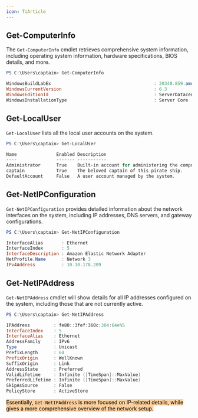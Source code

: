 ```yaml
---
icon: TiArticle
---
```

## Get-ComputerInfo
The `Get-ComputerInfo` cmdlet retrieves comprehensive system information, including operating system information, hardware specifications, BIOS details, and more.

```powershell
PS C:\Users\captain> Get-ComputerInfo

WindowsBuildLabEx                                       : 20348.859.amd64fre.fe_release_svc_prod2.220707-1832
WindowsCurrentVersion                                   : 6.3
WindowsEditionId                                        : ServerDatacenter
WindowsInstallationType                                 : Server Core
```
## Get-LocalUser
`Get-LocalUser` lists all the local user accounts on the system.
```powershell
PS C:\Users\captain> Get-LocalUser

Name               Enabled Description 
----               ------- -----------
Administrator      True    Built-in account for administering the computer/domain
captain            True    The beloved captain of this pirate ship.
DefaultAccount     False   A user account managed by the system.
```
## Get-NetIPConfiguration
`Get-NetIPConfiguration` provides detailed information about the network interfaces on the system, including IP addresses, DNS servers, and gateway configurations.

```powershell
PS C:\Users\captain> Get-NetIPConfiguration

InterfaceAlias       : Ethernet
InterfaceIndex       : 5
InterfaceDescription : Amazon Elastic Network Adapter
NetProfile.Name      : Network 3
IPv4Address          : 10.10.178.209
```
## Get-NetIPAddress
`Get-NetIPAddress` cmdlet will show details for all IP addresses configured on the system, including those that are not currently active.

```powershell
PS C:\Users\captain> Get-NetIPAddress

IPAddress         : fe80::3fef:360c:304:64e%5
InterfaceIndex    : 5
InterfaceAlias    : Ethernet
AddressFamily     : IPv6
Type              : Unicast
PrefixLength      : 64
PrefixOrigin      : WellKnown
SuffixOrigin      : Link
AddressState      : Preferred
ValidLifetime     : Infinite ([TimeSpan]::MaxValue)
PreferredLifetime : Infinite ([TimeSpan]::MaxValue)
SkipAsSource      : False
PolicyStore       : ActiveStore
```

<mark style="background: #FFB86CA6;">Essentially,  `Get-NetIPAddress` is more focused on IP-related details, while  gives a more comprehensive overview of the network setup. </mark>
